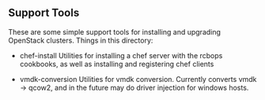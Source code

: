 Support Tools
-------------

These are some simple support tools for installing and upgrading
OpenStack clusters.  Things in this directory:

 * chef-install
 Utilities for installing a chef server with the rcbops cookbooks, as
 well as installing and registering chef clients

 * vmdk-conversion
 Utilities for vmdk conversion.  Currently converts vmdk -> qcow2, and
 in the future may do driver injection for windows hosts.
